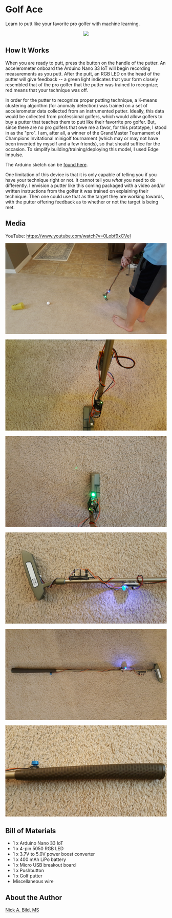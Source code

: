 # Golf Ace

Learn to putt like your favorite pro golfer with machine learning.

<p align="center">
<img src="https://raw.githubusercontent.com/nickbild/golf_ace/main/media/teaser.gif>
</p>

![](https://raw.githubusercontent.com/nickbild/golf_ace/main/media/putting_logo_sm.jpg)

## How It Works

When you are ready to putt, press the button on the handle of the putter.  An accelerometer onboard the Arduino Nano 33 IoT will begin recording measurements as you putt.  After the putt, an RGB LED on the head of the putter will give feedback -- a green light indicates that your form closely resembled that of the pro golfer that the putter was trained to recognize; red means that your technique was off.

In order for the putter to recognize proper putting technique, a K-means clustering algorithm (for anomaly detection) was trained on a set of accelerometer data collected from an instrumented putter.  Ideally, this data would be collected from professional golfers, which would allow golfers to buy a putter that teaches them to putt like their favorrite pro golfer.  But, since there are no pro golfers that owe me a favor, for this prototype, I stood in as the "pro".  I am, after all, a winner of the GrandMaster Tournament of Champions Invitational minigolf tournament (which may or may not have been invented by myself and a few friends), so that should suffice for the occasion.  To simplify building/training/deploying this model, I used Edge Impulse.

The Arduino sketch can be [found here](https://github.com/nickbild/golf_ace/tree/main/arduino).

One limitation of this device is that it is only capable of telling you if you have your technique right or not.  It cannot tell you *what* you need to do differently.  I envision a putter like this coming packaged with a video and/or written instructions from the golfer it was trained on explaining their technique.  Then one could use that as the target they are working towards, with the putter offering feedback as to whether or not the target is being met.

## Media

YouTube: https://www.youtube.com/watch?v=0Lobf9xCVeI

![](https://raw.githubusercontent.com/nickbild/golf_ace/main/media/putting_sm.jpg)

![](https://raw.githubusercontent.com/nickbild/golf_ace/main/media/hardware_zoom_sm.jpg)

![](https://raw.githubusercontent.com/nickbild/golf_ace/main/media/club_head_top_sm.jpg)

![](https://raw.githubusercontent.com/nickbild/golf_ace/main/media/club_head_side_sm.jpg)

![](https://raw.githubusercontent.com/nickbild/golf_ace/main/media/full_club_sm.jpg)

![](https://raw.githubusercontent.com/nickbild/golf_ace/main/media/club_handle_sm.jpg)

## Bill of Materials

- 1 x Arduino Nano 33 IoT
- 1 x 4-pin 5050 RGB LED
- 1 x 3.7V to 5.0V power boost converter
- 1 x 400 mAh LiPo battery
- 1 x Micro USB breakout board
- 1 x Pushbutton
- 1 x Golf putter
- Miscellaneous wire

## About the Author

[Nick A. Bild, MS](https://nickbild79.firebaseapp.com/#!/)
